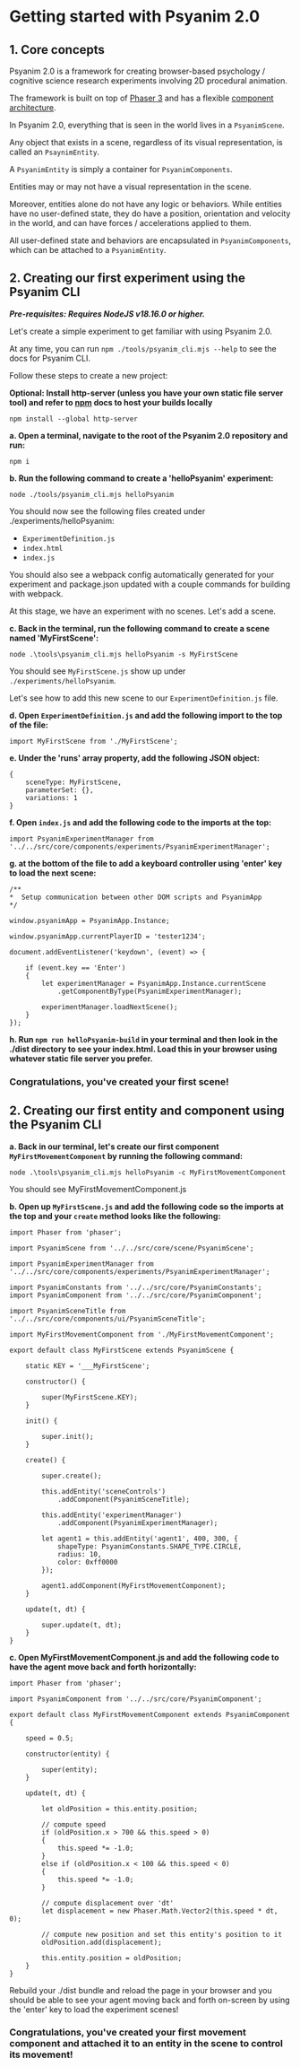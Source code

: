 # Getting started with Psyanim 2.0

## 1. Core concepts

Psyanim 2.0 is a framework for creating browser-based psychology / cognitive science research experiments involving 2D procedural animation.

The framework is built on top of [Phaser 3](https://phaser.io/) and has a flexible [component architecture](https://gameprogrammingpatterns.com/component.html).

In Psyanim 2.0, everything that is seen in the world lives in a `PsyanimScene`.

Any object that exists in a scene, regardless of its visual representation, is called an `PsaynimEntity`.

A `PsyanimEntity` is simply a container for `PsyanimComponents`.  

Entities may or may not have a visual representation in the scene.

Moreover, entities alone do not have any logic or behaviors.  While entities have no user-defined state, they do have a position, orientation and velocity in the world, and can have forces / accelerations applied to them.

All user-defined state and behaviors are encapsulated in `PsyanimComponents`, which can be attached to a `PsyanimEntity`.

## 2. Creating our first experiment using the Psyanim CLI

***Pre-requisites: Requires NodeJS v18.16.0 or higher.***

Let's create a simple experiment to get familiar with using Psyanim 2.0.

At any time, you can run `npm ./tools/psyanim_cli.mjs --help` to see the docs for Psyanim CLI.

Follow these steps to create a new project:

**Optional: Install http-server (unless you have your own static file server tool) and refer to [npm](https://www.npmjs.com/package/http-server) docs to host your builds locally**

    npm install --global http-server

**a. Open a terminal, navigate to the root of the Psyanim 2.0 repository and run:**

    npm i

**b. Run the following command to create a 'helloPsyanim' experiment:**
    
    node ./tools/psyanim_cli.mjs helloPsyanim

You should now see the following files created under ./experiments/helloPsyanim:

- `ExperimentDefinition.js`
- `index.html`
- `index.js`

You should also see a webpack config automatically generated for your experiment and package.json updated with a couple commands for building with webpack.

At this stage, we have an experiment with no scenes.  Let's add a scene.

**c. Back in the terminal, run the following command to create a scene named 'MyFirstScene':**

    node .\tools\psyanim_cli.mjs helloPsyanim -s MyFirstScene

You should see `MyFirstScene.js` show up under `./experiments/helloPsyanim`.

Let's see how to add this new scene to our `ExperimentDefinition.js` file.

**d. Open `ExperimentDefinition.js` and add the following import to the top of the file:**

    import MyFirstScene from './MyFirstScene';

**e. Under the 'runs' array property, add the following JSON object:**

    {
        sceneType: MyFirstScene,
        parameterSet: {},
        variations: 1
    }

**f. Open `index.js` and add the following code to the imports at the top:**

    import PsyanimExperimentManager from '../../src/core/components/experiments/PsyanimExperimentManager';

**g. at the bottom of the file to add a keyboard controller using 'enter' key to load the next scene:**

    /**
    *  Setup communication between other DOM scripts and PsyanimApp
    */

    window.psyanimApp = PsyanimApp.Instance;

    window.psyanimApp.currentPlayerID = 'tester1234';

    document.addEventListener('keydown', (event) => {

        if (event.key == 'Enter')
        {
            let experimentManager = PsyanimApp.Instance.currentScene
                .getComponentByType(PsyanimExperimentManager);

            experimentManager.loadNextScene();
        }
    });

**h. Run `npm run helloPsyanim-build` in your terminal and then look in the ./dist directory to see your index.html.  Load this in your browser using whatever static file server you prefer.**

### Congratulations, you've created your first scene!

## 2. Creating our first entity and component using the Psyanim CLI

**a. Back in our terminal, let's create our first component `MyFirstMovementComponent` by running the following command:**

    node .\tools\psyanim_cli.mjs helloPsyanim -c MyFirstMovementComponent

You should see MyFirstMovementComponent.js

**b. Open up `MyFirstScene.js` and add the following code so the imports at the top and your `create` method looks like the following:**

    import Phaser from 'phaser';

    import PsyanimScene from '../../src/core/scene/PsyanimScene';

    import PsyanimExperimentManager from '../../src/core/components/experiments/PsyanimExperimentManager';

    import PsyanimConstants from '../../src/core/PsyanimConstants';
    import PsyanimComponent from '../../src/core/PsyanimComponent';

    import PsyanimSceneTitle from '../../src/core/components/ui/PsyanimSceneTitle';

    import MyFirstMovementComponent from './MyFirstMovementComponent';

    export default class MyFirstScene extends PsyanimScene {

        static KEY = '___MyFirstScene';

        constructor() {

            super(MyFirstScene.KEY);
        }

        init() {
            
            super.init();
        }

        create() {

            super.create();

            this.addEntity('sceneControls')
                .addComponent(PsyanimSceneTitle);

            this.addEntity('experimentManager')
                .addComponent(PsyanimExperimentManager);

            let agent1 = this.addEntity('agent1', 400, 300, {
                shapeType: PsyanimConstants.SHAPE_TYPE.CIRCLE, 
                radius: 10, 
                color: 0xff0000
            });

            agent1.addComponent(MyFirstMovementComponent);
        }

        update(t, dt) {

            super.update(t, dt);
        }
    }

**c. Open MyFirstMovementComponent.js and add the following code to have the agent move back and forth horizontally:**

    import Phaser from 'phaser';

    import PsyanimComponent from '../../src/core/PsyanimComponent';

    export default class MyFirstMovementComponent extends PsyanimComponent {

        speed = 0.5;

        constructor(entity) {

            super(entity);
        }

        update(t, dt) {

            let oldPosition = this.entity.position;

            // compute speed
            if (oldPosition.x > 700 && this.speed > 0)
            {
                this.speed *= -1.0;
            }
            else if (oldPosition.x < 100 && this.speed < 0)
            {
                this.speed *= -1.0;
            }

            // compute displacement over 'dt'
            let displacement = new Phaser.Math.Vector2(this.speed * dt, 0);

            // compute new position and set this entity's position to it
            oldPosition.add(displacement);

            this.entity.position = oldPosition;
        }
    }

Rebuild your ./dist bundle and reload the page in your browser and you should be able to see your agent moving back and forth on-screen by using the 'enter' key to load the experiment scenes!

### Congratulations, you've created your first movement component and attached it to an entity in the scene to control its movement!